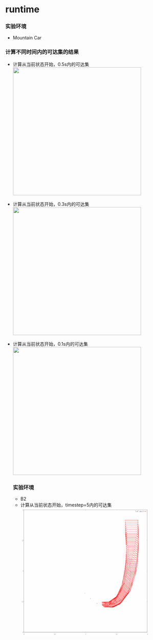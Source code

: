 # runtime
### 实验环境
- Mountain Car
### 计算不同时间内的可达集的结果
- 计算从当前状态开始，0.5s内的可达集<br>
  <img src="https://github.com/axaiII/runtime/blob/main/0.5%E7%A7%92.gif" style='width: 400px; height: 400px;'>
- 计算从当前状态开始，0.3s内的可达集<br>
  <img src="https://github.com/axaiII/runtime/blob/main/0.3%E7%A7%92.gif" style='width: 400px; height: 400px;'>
- 计算从当前状态开始，0.1s内的可达集<br>
  <img src="https://github.com/axaiII/runtime/blob/main/0.1%E7%A7%92.gif" style='width: 400px; height: 400px;'>

  ### 实验环境
  - B2
  - 计算从当前状态开始，timestep=5内的可达集<br>
    <img src="https://github.com/axaiII/runtime/blob/main/b2.gif" style='width: 400px; height: 400px;'>
